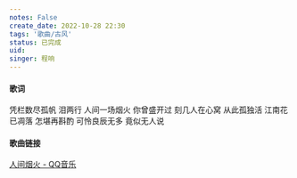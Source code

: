 ```yaml
---
notes: False
create_date: 2022-10-28 22:30
tags: '歌曲/古风'
status: 已完成 
uid: 
singer: 程响
---
```


#### 歌词

凭栏数尽孤帆 泪两行
人间一场烟火 你曾盛开过
刻几人在心窝 从此孤独活
江南花已凋落 怎堪再斟酌
可怜良辰无多 竟似无人说

#### 歌曲链接

[人间烟火 - QQ音乐](https://i.y.qq.com/v8/playsong.html?songid=347232874#webchat_redirect)


